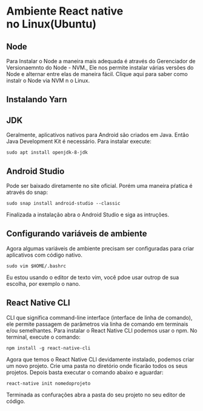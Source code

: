 
# Ambiente React native no Linux(Ubuntu)

## Node

Para Instalar o Node a maneira mais adequada é através do Gerenciador de Versionaemnto do Node - NVM., Ele nos permite instalar várias versões do Node e alternar entre elas de maneira fácil. Clique aqui para saber como instalr o Node via NVM n o Linux.

## Instalando Yarn

## JDK

Geralmente, aplicativos nativos para Android são criados em Java. Então Java Development Kit é necessário. Para instalar execute:

```
sudo apt install openjdk-8-jdk
```
## Android Studio
Pode ser baixado diretamente no site oficial. Porém uma maneira pŕatica é através do snap:

```
sudo snap install android-studio --classic
```
Finalizada a instalação abra o Android Studio e siga as intruções. 

## Configurando variáveis de ambiente
Agora algumas variáveis de ambiente precisam ser configuradas para criar aplicativos com código nativo.

```
sudo vim $HOME/.bashrc
```
Eu estou usando o editor de texto vim, você pdoe usar outrop de sua escolha, por exemplo o nano.

## React Native CLI

CLI que significa command-line interface (interface de linha de comando), ele permite passagem de parâmetros via linha de comando em terminais e/ou semelhantes. Para instalar o React Native CLI podemos usar o npm. No terminal, execute o comando:

```
npm install -g react-native-cli
```
Agora que temos o React Native CLI devidamente instalado, podemos criar um novo projeto. Crie uma pasta no diretório onde ficarão todos os seus projetos. Depois basta executar o comando abaixo e aguardar:

```
react-native init nomedoprojeto
```

Terminada as confurações abra a pasta do seu projeto no seu editor de código.  
